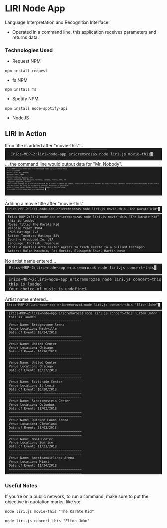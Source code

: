 # LIRI Node App

Language Interpretation and Recognition Interface.

* Operated in a command line, this application receives parameters and returns data.

### Technologies Used
* Request NPM
```
npm install request
```
* fs NPM
```
npm install fs
```
* Spotify NPM
```
npm install node-spotify-api
```
* NodeJS


## LIRI in Action
If no title is added after "movie-this"... 
![Default Movie Input](images/DefaultMovieThis.png)
... the command line would output data for "Mr. Nobody".
![Default Movie Input Result](images/DefaultMovieThisResult.png)

Adding a movie title after "movie-this"
![Adding a movie title](images/MovieThisInput.png)
![Adding a movie title result](images/MovieInputThisResult.png)

No artist name entered...
![No artist](images/ConcertThisEmpty.png)
![No artist result](images/ConcertThisEmptyResult.png)

Artist name entered... 
![Insert artist](images/ConcertEltonJohn.png)
![Tour Dates](images/ConcertEltonJohnResults.png)

### Useful Notes

If you're on a public network, to run a command, make sure to put the objective in quotation marks, like so:
```
node liri.js movie-this "The Karate Kid"
```

```
node liri.js concert-this "Elton John"
```